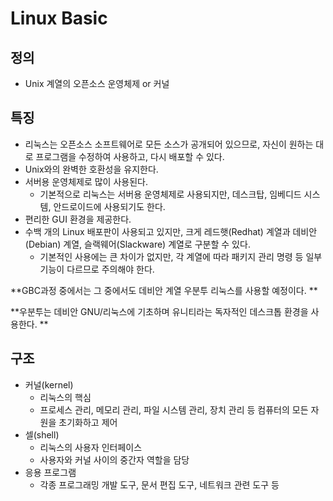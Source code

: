 # Linux Basic

## 정의

- Unix 계열의 오픈소스 운영체제 or 커널

## 특징

- 리눅스는 오픈소스 소프트웨어로 모든 소스가 공개되어 있으므로, 자신이 원하는 대로 프로그램을 수정하여 사용하고, 다시 배포할 수 있다.
- Unix와의 완벽한 호환성을 유지한다.
- 서버용 운영체제로 많이 사용된다.
  - 기본적으로 리눅스는 서버용 운영체제로 사용되지만, 데스크탑, 임베디드 시스템, 안드로이드에 사용되기도 한다.
- 편리한 GUI 환경을 제공한다.
- 수백 개의 Linux 배포판이 사용되고 있지만, 크게 레드햇(Redhat) 계열과 데비안(Debian) 계열, 슬랙웨어(Slackware) 계열로 구분할 수 있다.
  - 기본적인 사용에는 큰 차이가 없지만, 각 계열에 따라 패키지 관리 명령 등 일부 기능이 다르므로 주의해야 한다.

**GBC과정 중에서는 그 중에서도 데비안 계열 우분투 리눅스를 사용할 예정이다. **

**우분투는 데비안 GNU/리눅스에 기초하며 유니티라는 독자적인 데스크톱 환경을 사용한다. **

## 구조

- 커널(kernel) 
  - 리눅스의 핵심
  - 프로세스 관리, 메모리 관리, 파일 시스템 관리, 장치 관리 등 컴퓨터의 모든 자원을 초기화하고 제어
- 셀(shell)
  - 리눅스의 사용자 인터페이스
  - 사용자와 커널 사이의 중간자 역할을 담당
- 응용 프로그램
  - 각종 프로그래밍 개발 도구, 문서 편집 도구, 네트워크 관련 도구 등
